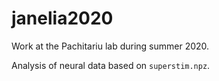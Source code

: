 # janelia2020
Work at the Pachitariu lab during summer 2020.

Analysis of neural data based on `superstim.npz`.
